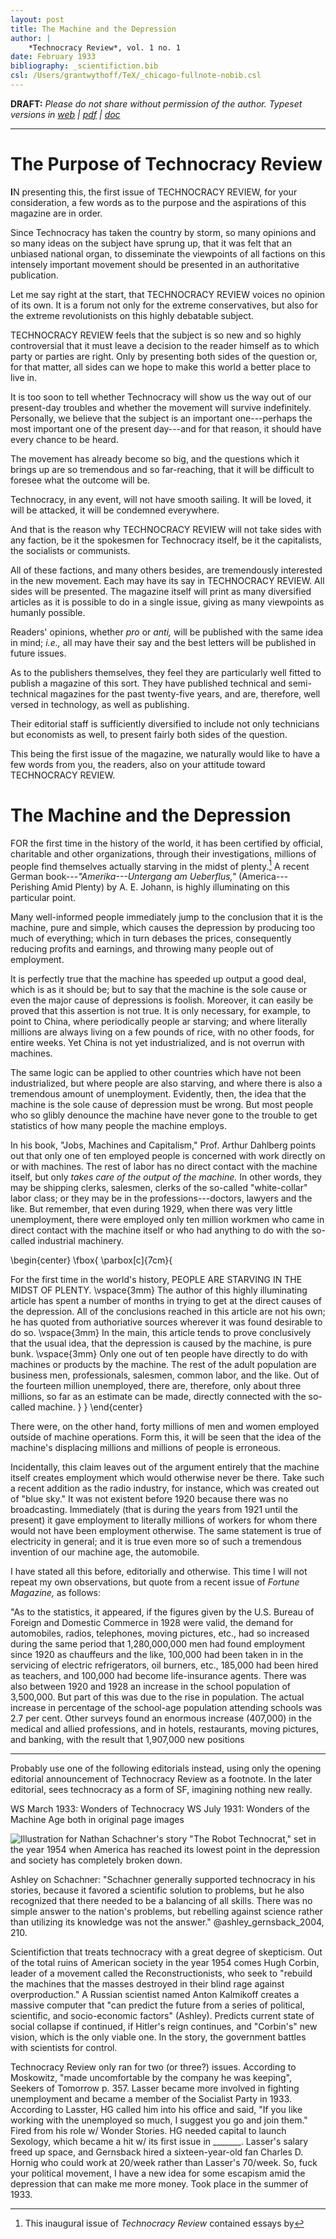 ```yaml
---
layout: post
title: The Machine and the Depression
author: |
    *Technocracy Review*, vol. 1 no. 1
date: February 1933
bibliography: _scientifiction.bib
csl: /Users/grantwythoff/TeX/_chicago-fullnote-nobib.csl
---
```


**DRAFT:** *Please do not share without permission of the author. Typeset versions in  [web](http://gernsback.wythoff.net/193302_machine_and_the_depression.html) \| [pdf](https://github.com/gwijthoff/perversity_of_things/blob/gh-pages/typeset_drafts/193302_machine_and_the_depression.pdf?raw=true) \| [doc](https://github.com/gwijthoff/perversity_of_things/blob/gh-pages/typeset_drafts/193302_machine_and_the_depression.docx)*

* * * * * * * * 

# The Purpose of Technocracy Review

**I**N presenting this, the first issue of TECHNOCRACY REVIEW, for your consideration, a few words as to the purpose and the aspirations of this magazine are in order.

Since Technocracy has taken the country by storm, so many opinions and so many ideas on the subject have sprung up, that it was felt that an unbiased national organ, to disseminate the viewpoints of all factions on this intensely important movement should be presented in an authoritative publication.

Let me say right at the start, that TECHNOCRACY REVIEW voices no opinion of its own.  It is a forum not only for the extreme conservatives, but also for the extreme revolutionists on this highly debatable subject.

TECHNOCRACY REVIEW feels that the subject is so new and so highly controversial that it must leave a decision to the reader himself as to which party or parties are right.  Only by presenting both sides of the question or, for that matter, all sides can we hope to make this world a better place to live in.

It is too soon to tell whether Technocracy will show us the way out of our present-day troubles and whether the movement will survive indefinitely.  Personally, we believe that the subject is an important one---perhaps the most important one of the present day---and for that reason, it should have every chance to be heard.

The movement has already become so big, and the questions which it brings up are so tremendous and so far-reaching, that it will be difficult to foresee what the outcome will be.

Technocracy, in any event, will not have smooth sailing.  It will be loved, it will be attacked, it will be condemned everywhere.

And that is the reason why TECHNOCRACY REVIEW will not take sides with any faction, be it the spokesmen for Technocracy itself, be it the capitalists, the socialists or communists.

All of these factions, and many others besides, are tremendously interested in the new movement.  Each may have its say in TECHNOCRACY REVIEW.  All sides will be presented.  The magazine itself will print as many diversified articles as it is possible to do in a single issue, giving as many viewpoints as humanly possible.

Readers' opinions, whether *pro* or *anti,* will be published with the same idea in mind; *i.e.,* all may have their say and the best letters will be published in future issues.

As to the publishers themselves, they feel they are particularly well fitted to publish a magazine of this sort.  They have published technical and semi-technical magazines for the past twenty-five years, and are, therefore, well versed in technology, as well as publishing.

Their editorial staff is sufficiently diversified to include not only technicians but economists as well, to present fairly both sides of the question.

This being the first issue of the magazine, we naturally would like to have a few words from you, the readers, also on your attitude toward TECHNOCRACY REVIEW.

# The Machine and the Depression

FOR the first time in the history of the world, it has been certified by official, charitable and other organizations, through their investigations, millions of people find themselves actually starving in the midst of plenty.[^1]  A recent German book---*"Amerika---Untergang am Ueberflus,"* (America---Perishing Amid Plenty) by A. E. Johann, is highly illuminating on this particular point.

Many well-informed people immediately jump to the conclusion that it is the machine, pure and simple, which causes the depression by producing too much of everything; which in turn debases the prices, consequently reducing profits and earnings, and throwing many people out of employment.

It is perfectly true that the machine has speeded up output a good deal, which is as it should be; but to say that the machine is the sole cause or even the major cause of depressions is foolish.  Moreover, it can easily be proved that this assertion is not true.  It is only necessary, for example, to point to China, where periodically people ar starving; and where literally millions are always living on a few pounds of rice, with no other foods, for entire weeks.  Yet China is not yet industrialized, and is not overrun with machines.

The same logic can be applied to other countries which have not been industrialized, but where people are also starving, and where there is also a tremendous amount of unemployment.  Evidently, then, the idea that the machine is the sole cause of depression must be wrong.  But most people who so glibly denounce the machine have never gone to the trouble to get statistics of how many people the machine employs.

In his book, "Jobs, Machines and Capitalism," Prof. Arthur Dahlberg points out that only one of ten employed people is concerned with work directly on or with machines.  The rest of labor has no direct contact with the machine itself, but only *takes care of the output of the machine.*  In other words, they may be shipping clerks, salesmen, clerks of the so-called "white-collar" labor class; or they may be in the professions---doctors, lawyers and the like.  But remember, that even during 1929, when there was very little unemployment, there were employed only ten million workmen who came in direct contact with the machine itself or who had anything to do with the so-called industrial machinery.

\begin{center}
\fbox{
  \parbox[c]{7cm}{
  
For the first time in the world's history, PEOPLE ARE STARVING IN THE MIDST OF PLENTY.
\vspace{3mm}
The author of this highly illuminating article has spent a number of months in trying to get at the direct causes of the depression.  All of the conclusions reached in this article are not his own; he has quoted from authoriative sources wherever it was found desirable to do so.
\vspace{3mm}
In the main, this article tends to prove conclusively that the usual idea, that the depression is caused by the machine, is pure bunk.
\vspace{3mm}
Only one out of ten people have directly to do with machines or products by the machine.  The rest of the adult population are business men, professionals, salesmen, common labor, and the like.  Out of the fourteen million unemployed, there are, therefore, only about three millions, so far as an estimate can be made, directly connected with the so-called machine.
  }
}
\end{center}

There were, on the other hand, forty millions of men and women employed outside of machine operations.  Form this, it will be seen that the idea of the machine's displacing millions and millions of people is erroneous.

Incidentally, this claim leaves out of the argument entirely that the machine itself creates employment which would otherwise never be there.  Take such a recent addition as the radio industry, for instance, which was created out of "blue sky."  It was not existent before 1920 because there was no broadcasting.  Immediately (that is during the years from 1921 until the present) it gave employment to literally millions of workers for whom there would not have been employment otherwise.  The same statement is true of electricity in general; and it is true even more so of such a tremendous invention of our machine age, the automobile.

I have stated all this before, editorially and otherwise.  This time I will not repeat my own observations, but quote from a recent issue of *Fortune Magazine,* as follows:

"As to the statistics, it appeared, if the figures given by the U.S. Bureau of Foreign and Domestic Commerce in 1928 were valid, the demand for automobiles, radios, telephones, moving pictures, etc., had so increased during the same period that 1,280,000,000 men had found employment since 1920 as chauffeurs and the like, 100,000 had been taken in in the servicing of electric refrigerators, oil burners, etc., 185,000 had been hired as teachers, and 100,000 had become life-insurance agents.  There was also between 1920 and 1928 an increase in the school population of 3,500,000.  But part of this was due to the rise in population.  The actual increase in percentage of the school-age population attending schools was 2.7 per cent.  Other surveys found an enormous increase (407,000) in the medical and allied professions, and in hotels, restaurants, moving pictures, and banking, with the result that 1,907,000 new positions 

* * * * * * * * * * *

[^1]: This inaugural issue of *Technocracy Review* contained essays by

Probably use one of the following editorials instead, using only the opening editorial announcement of Technocracy Review as a footnote.  In the later editorial, sees technocracy as a form of SF, imagining nothing new really.

WS March 1933: Wonders of Technocracy
WS July 1931: Wonders of the Machine Age 
both in original page images

![Illustration for Nathan Schachner's story "The Robot Technocrat," set in the year 1954 when America has reached its lowest point in the depression and society has completely broken down.](images/ws_193303_cover_technocrat.jpg)

Ashley on Schachner: "Schachner generally supported technocracy in his stories, because it favored a scientific solution to problems, but he also recognized that there needed to be a balancing of all skills.  There was no simple answer to the nation's problems, but rebelling against science rather than utilizing its knowledge was not the answer." @ashley_gernsback_2004, 210.

Scientifiction that treats technocracy with a great degree of skepticism.  Out of the total ruins of American society in the year 1954 comes Hugh Corbin, leader of a movement called the Reconstructionists, who seek to "rebuild the machines that the masses destroyed in their blind rage against overproduction."  A Russian scientist named Anton Kalmikoff creates a massive computer that "can predict the future from a series of political, scientific, and socio-economic factors" (Ashley).  Predicts current state of social collapse if continued, if Hitler's reign continues, and "Corbin's" new vision, which is the only viable one.  In the story, the government battles with scientists for control.

Technocracy Review only ran for two (or three?) issues.  According to Moskowitz, "made uncomfortable by the company he was keeping", Seekers of Tomorrow p. 357.  Lasser became more involved in fighting unemployment and became a member of the Socialist Party in 1933.  According to Lasster, HG called him into his office and said, "If you like working with the unemployed so much, I suggest you go and join them."  Fired from his role w/ Wonder Stories.  HG needed capital to launch Sexology, which became a hit w/ its first issue in _______.  Lasser's salary freed up space, and Gernsback hired a sixteen-year-old fan Charles D. Hornig who could work at 20/week rather than Lasser's 70/week.  So, fuck your political movement, I have a new idea for some escapism amid the depression that can make me more money.  Took place in the summer of 1933.